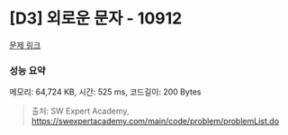# [D3] 외로운 문자 - 10912 

[문제 링크](https://swexpertacademy.com/main/code/problem/problemDetail.do?contestProbId=AXVJuEvqLAADFASe) 

### 성능 요약

메모리: 64,724 KB, 시간: 525 ms, 코드길이: 200 Bytes



> 출처: SW Expert Academy, https://swexpertacademy.com/main/code/problem/problemList.do